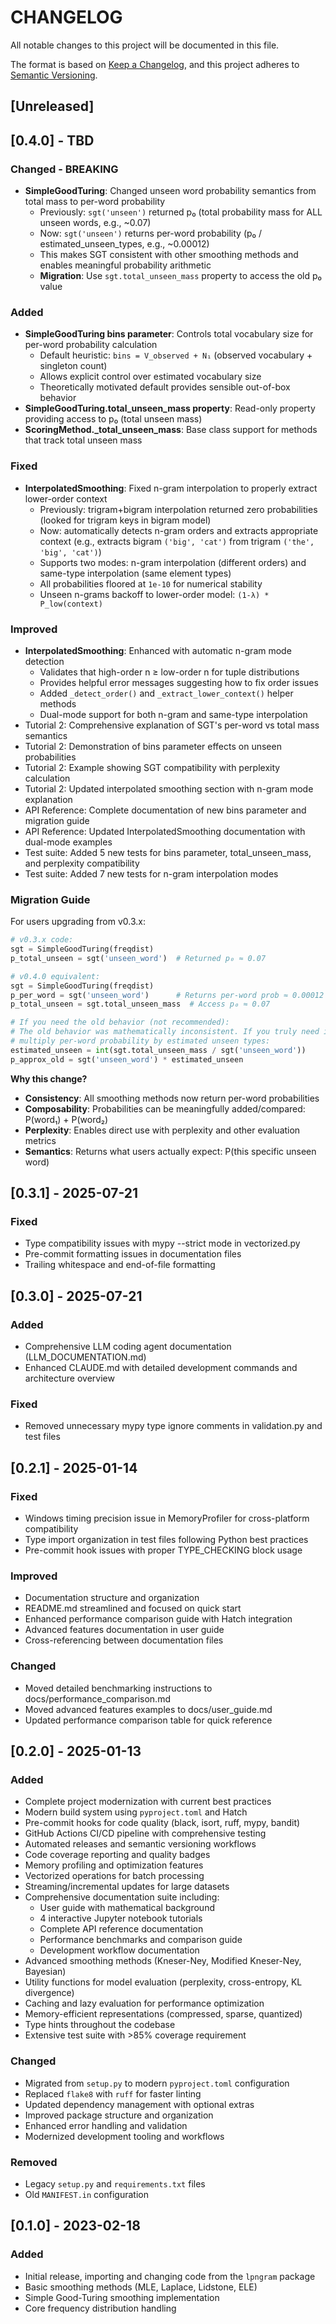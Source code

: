 # CHANGELOG

All notable changes to this project will be documented in this file.

The format is based on [Keep a Changelog](https://keepachangelog.com/en/1.0.0/),
and this project adheres to [Semantic Versioning](https://semver.org/spec/v2.0.0.html).

## [Unreleased]

## [0.4.0] - TBD

### Changed - BREAKING

- **SimpleGoodTuring**: Changed unseen word probability semantics from total mass to per-word probability
  - Previously: `sgt('unseen')` returned p₀ (total probability mass for ALL unseen words, e.g., ~0.07)
  - Now: `sgt('unseen')` returns per-word probability (p₀ / estimated_unseen_types, e.g., ~0.00012)
  - This makes SGT consistent with other smoothing methods and enables meaningful probability arithmetic
  - **Migration**: Use `sgt.total_unseen_mass` property to access the old p₀ value

### Added

- **SimpleGoodTuring bins parameter**: Controls total vocabulary size for per-word probability calculation
  - Default heuristic: `bins = V_observed + N₁` (observed vocabulary + singleton count)
  - Allows explicit control over estimated vocabulary size
  - Theoretically motivated default provides sensible out-of-box behavior
- **SimpleGoodTuring.total_unseen_mass property**: Read-only property providing access to p₀ (total unseen mass)
- **ScoringMethod._total_unseen_mass**: Base class support for methods that track total unseen mass

### Fixed

- **InterpolatedSmoothing**: Fixed n-gram interpolation to properly extract lower-order context
  - Previously: trigram+bigram interpolation returned zero probabilities (looked for trigram keys in bigram model)
  - Now: automatically detects n-gram orders and extracts appropriate context (e.g., extracts bigram `('big', 'cat')` from trigram `('the', 'big', 'cat')`)
  - Supports two modes: n-gram interpolation (different orders) and same-type interpolation (same element types)
  - All probabilities floored at `1e-10` for numerical stability
  - Unseen n-grams backoff to lower-order model: `(1-λ) * P_low(context)`

### Improved

- **InterpolatedSmoothing**: Enhanced with automatic n-gram mode detection
  - Validates that high-order n ≥ low-order n for tuple distributions
  - Provides helpful error messages suggesting how to fix order issues
  - Added `_detect_order()` and `_extract_lower_context()` helper methods
  - Dual-mode support for both n-gram and same-type interpolation
- Tutorial 2: Comprehensive explanation of SGT's per-word vs total mass semantics
- Tutorial 2: Demonstration of bins parameter effects on unseen probabilities
- Tutorial 2: Example showing SGT compatibility with perplexity calculation
- Tutorial 2: Updated interpolated smoothing section with n-gram mode explanation
- API Reference: Complete documentation of new bins parameter and migration guide
- API Reference: Updated InterpolatedSmoothing documentation with dual-mode examples
- Test suite: Added 5 new tests for bins parameter, total_unseen_mass, and perplexity compatibility
- Test suite: Added 7 new tests for n-gram interpolation modes

### Migration Guide

For users upgrading from v0.3.x:

```python
# v0.3.x code:
sgt = SimpleGoodTuring(freqdist)
p_total_unseen = sgt('unseen_word')  # Returned p₀ ≈ 0.07

# v0.4.0 equivalent:
sgt = SimpleGoodTuring(freqdist)
p_per_word = sgt('unseen_word')      # Returns per-word prob ≈ 0.00012
p_total_unseen = sgt.total_unseen_mass  # Access p₀ ≈ 0.07

# If you need the old behavior (not recommended):
# The old behavior was mathematically inconsistent. If you truly need it,
# multiply per-word probability by estimated unseen types:
estimated_unseen = int(sgt.total_unseen_mass / sgt('unseen_word'))
p_approx_old = sgt('unseen_word') * estimated_unseen
```

**Why this change?**
- **Consistency**: All smoothing methods now return per-word probabilities
- **Composability**: Probabilities can be meaningfully added/compared: P(word₁) + P(word₂)
- **Perplexity**: Enables direct use with perplexity and other evaluation metrics
- **Semantics**: Returns what users actually expect: P(this specific unseen word)

## [0.3.1] - 2025-07-21

### Fixed
- Type compatibility issues with mypy --strict mode in vectorized.py
- Pre-commit formatting issues in documentation files
- Trailing whitespace and end-of-file formatting

## [0.3.0] - 2025-07-21

### Added
- Comprehensive LLM coding agent documentation (LLM_DOCUMENTATION.md)
- Enhanced CLAUDE.md with detailed development commands and architecture overview

### Fixed
- Removed unnecessary mypy type ignore comments in validation.py and test files

## [0.2.1] - 2025-01-14

### Fixed
- Windows timing precision issue in MemoryProfiler for cross-platform compatibility
- Type import organization in test files following Python best practices  
- Pre-commit hook issues with proper TYPE_CHECKING block usage

### Improved
- Documentation structure and organization
- README.md streamlined and focused on quick start
- Enhanced performance comparison guide with Hatch integration
- Advanced features documentation in user guide
- Cross-referencing between documentation files

### Changed
- Moved detailed benchmarking instructions to docs/performance_comparison.md
- Moved advanced features examples to docs/user_guide.md
- Updated performance comparison table for quick reference

## [0.2.0] - 2025-01-13

### Added
- Complete project modernization with current best practices
- Modern build system using `pyproject.toml` and Hatch
- Pre-commit hooks for code quality (black, isort, ruff, mypy, bandit)
- GitHub Actions CI/CD pipeline with comprehensive testing
- Automated releases and semantic versioning workflows
- Code coverage reporting and quality badges
- Memory profiling and optimization features
- Vectorized operations for batch processing
- Streaming/incremental updates for large datasets
- Comprehensive documentation suite including:
  - User guide with mathematical background
  - 4 interactive Jupyter notebook tutorials
  - Complete API reference documentation
  - Performance benchmarks and comparison guide
  - Development workflow documentation
- Advanced smoothing methods (Kneser-Ney, Modified Kneser-Ney, Bayesian)
- Utility functions for model evaluation (perplexity, cross-entropy, KL divergence)
- Caching and lazy evaluation for performance optimization
- Memory-efficient representations (compressed, sparse, quantized)
- Type hints throughout the codebase
- Extensive test suite with >85% coverage requirement

### Changed
- Migrated from `setup.py` to modern `pyproject.toml` configuration
- Replaced `flake8` with `ruff` for faster linting
- Updated dependency management with optional extras
- Improved package structure and organization
- Enhanced error handling and validation
- Modernized development tooling and workflows

### Removed
- Legacy `setup.py` and `requirements.txt` files
- Old `MANIFEST.in` configuration

## [0.1.0] - 2023-02-18

### Added
- Initial release, importing and changing code from the `lpngram` package
- Basic smoothing methods (MLE, Laplace, Lidstone, ELE)
- Simple Good-Turing smoothing implementation
- Core frequency distribution handling
